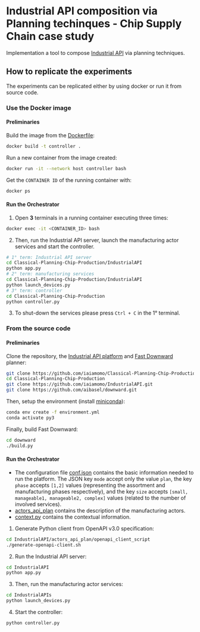 # Industrial API composition via Planning techinques - Chip Supply Chain case study

Implementation a tool to compose [Industrial API](https://github.com/iaiamomo/IndustrialAPI) via planning techniques.

## How to replicate the experiments
The experiments can be replicated either by using docker or run it from source code.

### Use the Docker image

#### Preliminaries

Build the image from the [Dockerfile](Dockerfile):
```sh
docker build -t controller .
```

Run a new container from the image created:
```sh
docker run -it --network host controller bash
```

Get the ``CONTAINER ID`` of the running container with:
```sh
docker ps
```

#### Run the Orchestrator

1. Open **3** terminals in a running container executing three times:
```sh
docker exec -it <CONTAINER_ID> bash
```

2. Then, run the Industrial API server, launch the manufacturing actor services and start the controller.
```sh
# 1° term: Industrial API server
cd Classical-Planning-Chip-Production/IndustrialAPI
python app.py
# 2° term: manufacturing services
cd Classical-Planning-Chip-Production/IndustrialAPI
python launch_devices.py
# 3° term: controller
cd Classical-Planning-Chip-Production
python controller.py    
```

3. To shut-down the services please press ``Ctrl + C`` in the 1° terminal.



### From the source code

#### Preliminaries

Clone the repository, the [Industrial API platform](https://github.com/iaiamomo/IndustrialAPI) and [Fast Downward](https://github.com/aibasel/downward) planner:
```sh
git clone https://github.com/iaiamomo/Classical-Planning-Chip-Production.git
cd Classical-Planning-Chip-Production
git clone https://github.com/iaiamomo/IndustrialAPI.git
git clone https://github.com/aibasel/downward.git
```

Then, setup the environment (install [miniconda](https://docs.conda.io/projects/conda/en/stable/user-guide/install/index.html#installing-conda-on-a-system-that-has-other-python-installations-or-packages)):
```sh
conda env create -f environment.yml
conda activate py3
```

Finally, build Fast Downward:
```sh
cd downward
./build.py
```

#### Run the Orchestrator

- The configuration file [conf.json](https://github.com/iaiamomo/IndustrialAPI/tree/main/conf.json) contains the basic information needed to run the platform. The JSON key ``mode`` accept only the value ``plan``, the key ``phase`` accepts ``[1,2]`` values (representing the assortment and manufacturing phases respectively), and the key ``size`` accepts ``[small, manageable1, manageable2, complex]`` values (related to the number of involved services).
- [actors_api_plan](https://github.com/iaiamomo/IndustrialAPI/tree/main/actors_api_plan) contains the description of the manufacturing actors.
- [context.py](context.py) contains the contextual information.

1. Generate Python client from OpenAPI v3.0 specification:
```sh
cd IndustrialAPI/actors_api_plan/openapi_client_script
./generate-openapi-client.sh
```

2. Run the Industrial API server:
```sh
cd IndustrialAPI
python app.py
```

3. Then, run the manufacturing actor services:
```sh
cd IndustrialAPIs
python launch_devices.py
```

4. Start the controller:
```sh
python controller.py
```
